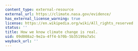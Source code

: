 ```yaml
---
content_type: external-resource
external_url: https://climate.nasa.gov/evidence/
has_external_license_warning: true
license: https://en.wikipedia.org/wiki/All_rights_reserved
status: ''
title: How we know climate change is real.
uid: 09d008a2-9e2a-4ff4-b70b-5b35199a7a5c
wayback_url: ''
---
```

